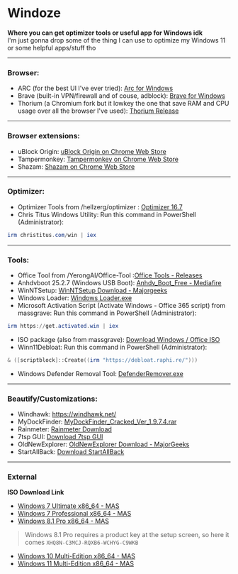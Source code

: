 # Windoze
**Where you can get optimizer tools or useful app for Windows idk** <br>
I'm just gonna drop some of the thing I can use to optimize my Windows 11 or some helpful apps/stuff tho

---
### Browser:
- ARC (for the best UI I've ever tried): [Arc for Windows](https://releases.arc.net/windows/ArcInstaller.exe)
- Brave (built-in VPN/firewall and of couse, adblock): [Brave for Windows](https://laptop-updates.brave.com/download/BRV011?bitness=64)
- Thorium (a Chromium fork but it lowkey the one that save RAM and CPU usage over all the browser I've used): [Thorium Release](https://github.com/Alex313031/Thorium-Win/releases)
---
### Browser extensions:
- uBlock Origin: [uBlock Origin on Chrome Web Store](https://chromewebstore.google.com/detail/ublock-origin/cjpalhdlnbpafiamejdnhcphjbkeiagm)
- Tampermonkey: [Tampermonkey on Chrome Web Store](https://chromewebstore.google.com/detail/tampermonkey/dhdgffkkebhmkfjojejmpbldmpobfkfo)
- Shazam: [Shazam on Chrome Web Store](https://chromewebstore.google.com/detail/shazam-find-song-names-fr/mmioliijnhnoblpgimnlajmefafdfilb)
---
### Optimizer:
- Optimizer Tools from /hellzerg/optimizer : [Optimizer 16.7](https://github.com/hellzerg/optimizer/releases/download/16.7/Optimizer-16.7.exe)
- Chris Titus Windows Utility: Run this command in PowerShell (Administrator): 
```PowerShell
irm christitus.com/win | iex
```
---
### Tools:
- Office Tool from /YerongAI/Office-Tool :[Office Tools - Releases](https://github.com/YerongAI/Office-Tool/releases/tag/v10.26.36.0)
- Anhdvboot 25.2.7 (Windows USB Boot): [Anhdv_Boot_Free - Mediafire](https://www.mediafire.com/folder/54mfxlkkahnw1/Anhdv_Boot_Free)
- WinNTSetup: [WinNTSetup Download - Majorgeeks](https://www.majorgeeks.com/mg/getmirror/winntsetup_64_bit,1.html)
- Windows Loader: [Windows Loader.exe](https://github.com/0nix210/windows-loader-by-daz/raw/refs/heads/main/Windows%20Loader.exe)
- Microsoft Activation Script (Activate Windows - Office 365 script) from massgrave: Run this command in PowerShell (Administrator):
```PowerShell
irm https://get.activated.win | iex
```
- ISO package (also from massgrave): [Download Windows / Office ISO](https://massgrave.dev/genuine-installation-media)
- Winn11Debloat: Run this command in PowerShell (Administrator):
```PowerShell
& ([scriptblock]::Create((irm "https://debloat.raphi.re/")))
```
- Windows Defender Removal Tool: [DefenderRemover.exe](https://github.com/ionuttbara/windows-defender-remover/releases/download/release_def_12_8_4/DefenderRemover.exe)
---
### Beautify/Customizations:
- Windhawk: https://windhawk.net/
- MyDockFinder: [MyDockFinder_Cracked_Ver_1.9.7.4.rar](https://github.com/jtlw99/mydockfinder-steam-free/releases/download/1.9.7.4/MyDockFinder_Cracked_Ver_1.9.7.4.rar)
- Rainmeter: [Rainmeter Download](https://github.com/rainmeter/rainmeter/releases/download/v4.5.23.3836/Rainmeter-4.5.23.exe)
- 7tsp GUI: [Download 7tsp GUI](https://7tspgui.com/wp-content/uploads/2025/01/7tsp-GUI-v0.6.zip)
- OldNewExplorer: [OldNewExplorer Download - MajorGeeks](https://www.majorgeeks.com/mg/getmirror/oldnewexplorer,1.html)
- StartAllBack: [Download StartAllBack](https://www.startallback.com/download.php)
---
### External
**ISO Download Link**
- [Windows 7 Ultimate x86_64 - MAS](https://drive.massgrave.dev/en_windows_7_ultimate_with_sp1_x64_dvd_u_677332.iso)
- [Windows 7 Professional x86_64 - MAS](https://drive.massgrave.dev/en_windows_7_professional_with_sp1_x64_dvd_u_676939.iso)
- [Windows 8.1 Pro x86_64 - MAS](https://drive.massgrave.dev/en_windows_8.1_with_update_x64_dvd_6051480.iso)
> Windows 8.1 Pro requires a product key at the setup screen, so here it comes `XHQ8N-C3MCJ-RQXB6-WCHYG-C9WKB`
- [Windows 10 Multi-Edition x86_64 - MAS](https://drive.massgrave.dev/en-us_windows_10_consumer_editions_version_22h2_updated_sep_2025_x64_dvd_4a22741d.iso)
- [Windows 11 Multi-Edition x86_64 - MAS](https://drive.massgrave.dev/en-us_windows_11_consumer_editions_version_24h2_updated_sep_2025_x64_dvd_6d1ad20d.iso)

